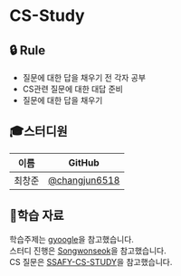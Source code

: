 # CS-Study

## :lock: Rule
- 질문에 대한 답을 채우기 전 각자 공부
- CS관련 질문에 대한 대답 준비
- 질문에 대한 답을 채우기

## :mortar_board:스터디원

| 이름   | GitHub                                         |
| ------ | ---------------------------------------------- |
| 최창준 | [@changjun6518](https://github.com/changjun6518) |


## :mag_right:학습 자료
학습주제는 [gyoogle](https://github.com/gyoogle/tech-interview-for-developer)을 참고했습니다.   
스터디 진행은 [Songwonseok](https://github.com/Songwonseok/CS-Study)을 참고했습니다.   
CS 질문은 [SSAFY-CS-STUDY](https://github.com/SSAFY-CS-STUDY/Tech_interview)을 참고했습니다.   
